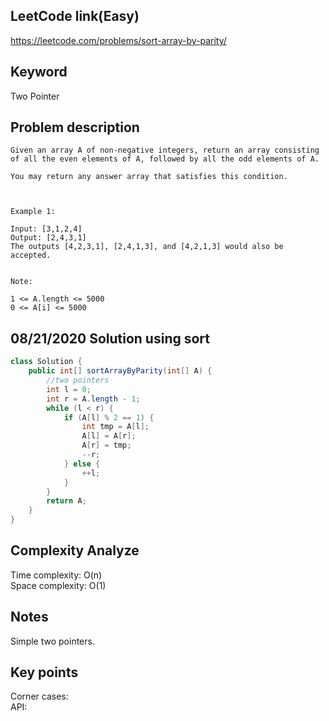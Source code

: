 ## LeetCode link(Easy)
https://leetcode.com/problems/sort-array-by-parity/
 
## Keyword
Two Pointer

## Problem description
```
Given an array A of non-negative integers, return an array consisting of all the even elements of A, followed by all the odd elements of A.

You may return any answer array that satisfies this condition.

 

Example 1:

Input: [3,1,2,4]
Output: [2,4,3,1]
The outputs [4,2,3,1], [2,4,1,3], and [4,2,1,3] would also be accepted.
 

Note:

1 <= A.length <= 5000
0 <= A[i] <= 5000
```
## 08/21/2020 Solution using sort
```java
class Solution {
    public int[] sortArrayByParity(int[] A) {
        //two pointers
        int l = 0;
        int r = A.length - 1;
        while (l < r) {
            if (A[l] % 2 == 1) {
                int tmp = A[l];
                A[l] = A[r];
                A[r] = tmp;
                --r;
            } else {
                ++l;
            }
        }
        return A;
    }
}
```

## Complexity Analyze
Time complexity: O(n)  
Space complexity: O(1)

## Notes
Simple two pointers.  

## Key points
Corner cases:   
API: